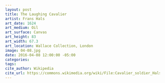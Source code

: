 ```yaml
---
layout: post
title: The Laughing Cavalier
artist: Frans Hals
art_date: 1624
art_medium: Oil
art_surface: Canvas
art_height: 83
art_width: 67.3
art_location: Wallace Collection, London
image: 04-08.jpg
date: 2016-04-08 12:00:00 -05:00
categories:
tags:
cite_author: Wikipedia
cite_url: https://commons.wikimedia.org/wiki/File:Cavalier_soldier_Hals-1624x.jpg
---
```

